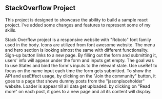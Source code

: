## StackOverflow Project

This project is designed to showcase the ability to build a sample react project. 
I've added some changes and features to represent some of my skills.

Stack Overflow project is a responsive website with "Roboto" font family used in the body. 
Icons are utilized from font awesome website.
The menu and hero section is looking almost the same with different functionality. 
Sign-up button links to a new page. By filling out the form and submitting it, users' info will appear under the form and inputs get empty. The goal was to use States and bind the form's inputs to the relevant state. Use useRef to focus on the name input each time the form gets submitted. 
To show the API and useEffect usage, by clicking on the "Join the community" button, it goes to a page that shows dummy posts from the "jasonplaceholder" website. Loader is appear till all data get uploaded. by clicking on "Read more" on each post, it goes to a new page and all its content will display.
